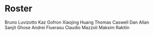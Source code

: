 # Roster
Bruno Luvizotto
Kaz Gofron
Xiaojing Huang
Thomas Caswell
Dan Allan
Sanjit Ghose 
Andrei Fluerasu
Claudio Mazzoli
Maksim Rakitin
